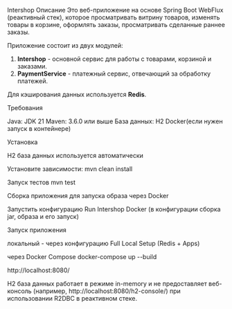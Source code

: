 Intershop
Описание
Это веб-приложение на основе Spring Boot WebFlux (реактивный стек), которое просматривать витрину товаров, 
изменять товары в корзине, оформлять заказы, просматривать сделанные раннее заказы. 

Приложение состоит из двух модулей:
1. **Intershop** - основной сервис для работы с товарами, корзиной и заказами.
2. **PaymentService** - платежный сервис, отвечающий за обработку платежей.

Для кэширования данных используется **Redis**.


Требования

Java: JDK 21
Maven: 3.6.0 или выше
База данных: H2
Docker(если нужен запуск в контейнере)

Установка

H2 база данных используется автоматически

Установите зависимости:
mvn clean install




Запуск тестов
mvn test


Сборка приложения для запуска образа через Docker


Запустить конфигурацию Run Intershop Docker (в конфигурации сборка jar, образа и его запуск)

Запуск приложения


локальный - через конфигурацию Full Local Setup (Redis + Apps)


через Docker Compose docker-compose up --build


http://localhost:8080/

H2 база данных работает в режиме in-memory и не предоставляет веб-консоль (например, http://localhost:8080/h2-console/) при использовании R2DBC в реактивном стеке.